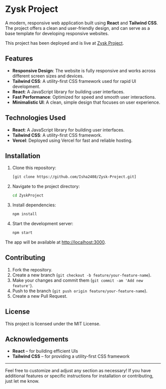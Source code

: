 # Zysk Project

A modern, responsive web application built using **React** and **Tailwind CSS**. The project offers a clean and user-friendly design, and can serve as a base template for developing responsive websites. 

This project has been deployed and is live at [Zysk Project](https://zysk-project-two.vercel.app/).

## Features
- **Responsive Design**: The website is fully responsive and works across different screen sizes and devices.
- **Tailwind CSS**: A utility-first CSS framework used for rapid UI development.
- **React**: A JavaScript library for building user interfaces.
- **Fast Performance**: Optimized for speed and smooth user interactions.
- **Minimalistic UI**: A clean, simple design that focuses on user experience.

## Technologies Used
- **React**: A JavaScript library for building user interfaces.
- **Tailwind CSS**: A utility-first CSS framework.
- **Vercel**: Deployed using Vercel for fast and reliable hosting.

## Installation

1. Clone this repository:
    ```bash
    [git clone https://github.com/Isha2408/Zysk-Project.git]
    ```

2. Navigate to the project directory:
    ```bash
    cd ZyskProject
    ```

3. Install dependencies:
    ```bash
    npm install
    ```

4. Start the development server:
    ```bash
    npm start
    ```

The app will be available at [http://localhost:3000](http://localhost:3000).

## Contributing

1. Fork the repository.
2. Create a new branch (`git checkout -b feature/your-feature-name`).
3. Make your changes and commit them (`git commit -am 'Add new feature'`).
4. Push to the branch (`git push origin feature/your-feature-name`).
5. Create a new Pull Request.

## License

This project is licensed under the MIT License.

## Acknowledgements

- **React** – for building efficient UIs
- **Tailwind CSS** – for providing a utility-first CSS framework

---

Feel free to customize and adjust any section as necessary! If you have additional features or specific instructions for installation or contributing, just let me know.
